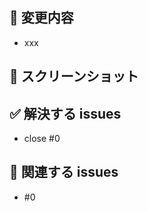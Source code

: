 ## 🔨 変更内容
<!-- どのような変更なのかを明確かつ簡潔に説明してください -->
- xxx

## 📸 スクリーンショット
<!-- 必要な場合はスクリーンショットを添付して下さい -->

## ✅ 解決する issues
- close #0

## 🤝 関連する issues
- #0
